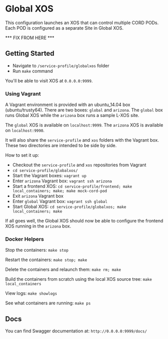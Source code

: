 # Global XOS

This configuration launches an XOS that can control multiple CORD PODs.
Each POD is configured as a separate Site in Global XOS.

*** FIX FROM HERE ***

## Getting Started

- Navigate to `/service-profile/globalxos` folder
- Run `make` command

You'll be able to visit XOS at `0.0.0.0:9999`.

### Using Vagrant

A Vagrant environment is provided with an ubuntu_14.04 box (ubuntu/trusty64).
There are two boxes: `global` and `arizona`.  The `global` box runs Global XOS
while the `arizona` box runs a sample L-XOS site.

The `global` XOS is available on `localhost:9999`.
The `arizona` XOS is available on `localhost:9990`.

It will also share the `service-profile` and `xos` folders with the Vagrant box.
These two directories are intended to be side by side.

How to set it up:
- Checkout the `service-profile` and `xos` repositories from Vagrant
- `cd service-profile/globalxos/`
- Start the Vagrant boxes: `vagrant up`
- Enter `arizona` Vagrant box: `vagrant ssh arizona`
- Start a frontend XOS: `cd service-profile/frontend; make local_containers; make; make mock-cord-pod`
- Exit `arizona` Vagrant box
- Enter `global` Vagrant box: `vagrant ssh global`
- Start Global XOS: `cd service-profile/globalxos; make local_containers; make`

If all goes well, the Global XOS should now be able to configure the frontend
XOS running in the `arizona` box.

### Docker Helpers

Stop the containers: `make stop`

Restart the containers: `make stop; make`

Delete the containers and relaunch them: `make rm; make`

Build the containers from scratch using the local XOS source tree: `make local_containers`

View logs: `make showlogs`

See what containers are running: `make ps`

## Docs

You can find Swagger documentation at: `http://0.0.0.0:9999/docs/`
